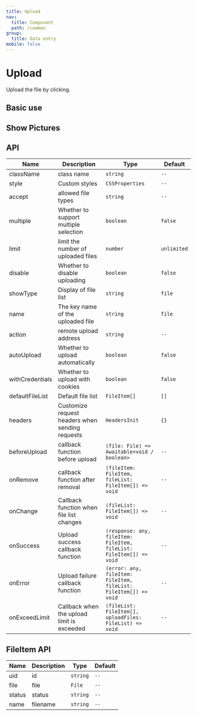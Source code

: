 ```yaml
---
title: Upload
nav:
  title: Component
  path: /common
group:
  title: Data entry
mobile: false
---
```


# Upload

Upload the file by clicking.

## Basic use

<code src="./demos/index1.tsx"></code>

## Show Pictures

<code src="./demos/index2.tsx"></code>

## API

| Name            | Description                                     | Type                                                                | Default     |
| --------------- | ----------------------------------------------- | ------------------------------------------------------------------- | ----------- |
| className       | class name                                      | `string`                                                            | `--`        |
| style           | Custom styles                                   | `CSSProperties`                                                     | `--`        |
| accept          | allowed file types                              | `string`                                                            | `--`        |
| multiple        | Whether to support multiple selection           | `boolean`                                                           | `false`     |
| limit           | limit the number of uploaded files              | `number`                                                            | `unlimited` |
| disable         | Whether to disable uploading                    | `boolean`                                                           | `false`     |
| showType        | Display of file list                            | `string`                                                            | `file`      |
| name            | The key name of the uploaded file               | `string`                                                            | `file`      |
| action          | remote upload address                           | `string`                                                            | `--`        |
| autoUpload      | Whether to upload automatically                 | `boolean`                                                           | `false`     |
| withCredentials | Whether to upload with cookies                  | `boolean`                                                           | `false`     |
| defaultFileList | Default file list                               | `FileItem[]`                                                        | `[]`        |
| headers         | Customize request headers when sending requests | `HeadersInit`                                                       | `{}`        |
| beforeUpload    | callback function before upload                 | `(file: File) => Awaitable<void / boolean>`                         | `--`        |
| onRemove        | callback function after removal                 | `(fileItem: FileItem, fileList: FileItem[]) => void`                | `--`        |
| onChange        | Callback function when file list changes        | `(fileList: FileItem[]) => void`                                    | `--`        |
| onSuccess       | Upload success callback function                | `(response: any, fileItem: FileItem, fileList: FileItem[]) => void` | `--`        |
| onError         | Upload failure callback function                | `(error: any, fileItem: FileItem, fileList: FileItem[]) => void`    | `--`        |
| onExceedLimit   | Callback when the upload limit is exceeded      | `(fileList: FileItem[], uploadFiles: FileList) => void`             | `--`        |

## FileItem API

| Name   | Description | Type     | Default |
| ------ | ----------- | -------- | ------- |
| uid    | id          | `string` | `--`    |
| file   | file        | `File`   | `--`    |
| status | status      | `string` | `--`    |
| name   | filename    | `string` | `--`    |
